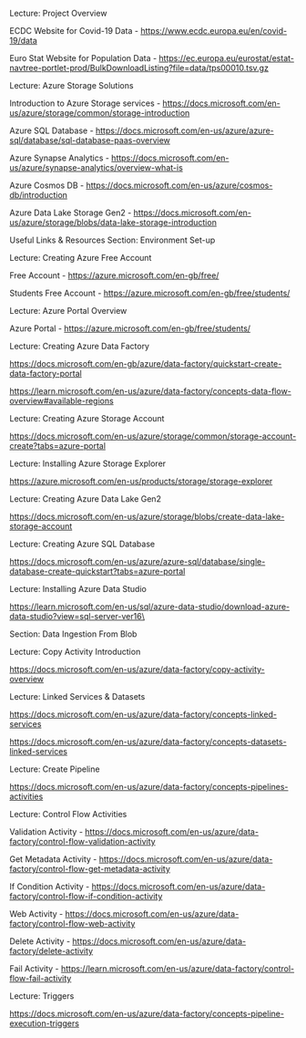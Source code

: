 Lecture: Project Overview


ECDC Website for Covid-19 Data - https://www.ecdc.europa.eu/en/covid-19/data

Euro Stat Website for Population Data - https://ec.europa.eu/eurostat/estat-navtree-portlet-prod/BulkDownloadListing?file=data/tps00010.tsv.gz

Lecture: Azure Storage Solutions


Introduction to Azure Storage services - https://docs.microsoft.com/en-us/azure/storage/common/storage-introduction



Azure SQL Database - https://docs.microsoft.com/en-us/azure/azure-sql/database/sql-database-paas-overview



Azure Synapse Analytics - https://docs.microsoft.com/en-us/azure/synapse-analytics/overview-what-is



Azure Cosmos DB - https://docs.microsoft.com/en-us/azure/cosmos-db/introduction



Azure Data Lake Storage Gen2 - https://docs.microsoft.com/en-us/azure/storage/blobs/data-lake-storage-introduction




Useful Links & Resources
Section: Environment Set-up


Lecture: Creating Azure Free Account


Free Account - https://azure.microsoft.com/en-gb/free/

Students Free Account - https://azure.microsoft.com/en-gb/free/students/



Lecture: Azure Portal Overview


Azure Portal - https://azure.microsoft.com/en-gb/free/students/



Lecture: Creating Azure Data Factory


https://docs.microsoft.com/en-gb/azure/data-factory/quickstart-create-data-factory-portal

https://learn.microsoft.com/en-us/azure/data-factory/concepts-data-flow-overview#available-regions



Lecture: Creating Azure Storage Account


https://docs.microsoft.com/en-us/azure/storage/common/storage-account-create?tabs=azure-portal



Lecture: Installing Azure Storage Explorer


https://azure.microsoft.com/en-us/products/storage/storage-explorer



Lecture: Creating Azure Data Lake Gen2


https://docs.microsoft.com/en-us/azure/storage/blobs/create-data-lake-storage-account



Lecture: Creating Azure SQL Database


https://docs.microsoft.com/en-us/azure/azure-sql/database/single-database-create-quickstart?tabs=azure-portal



Lecture: Installing Azure Data Studio


https://learn.microsoft.com/en-us/sql/azure-data-studio/download-azure-data-studio?view=sql-server-ver16\

Section: Data Ingestion From Blob


Lecture: Copy Activity Introduction


https://docs.microsoft.com/en-us/azure/data-factory/copy-activity-overview

Lecture: Linked Services & Datasets


https://docs.microsoft.com/en-us/azure/data-factory/concepts-linked-services

https://docs.microsoft.com/en-us/azure/data-factory/concepts-datasets-linked-services



Lecture: Create Pipeline


https://docs.microsoft.com/en-us/azure/data-factory/concepts-pipelines-activities



Lecture: Control Flow Activities


Validation Activity - https://docs.microsoft.com/en-us/azure/data-factory/control-flow-validation-activity

Get Metadata Activity - https://docs.microsoft.com/en-us/azure/data-factory/control-flow-get-metadata-activity

If Condition Activity - https://docs.microsoft.com/en-us/azure/data-factory/control-flow-if-condition-activity

Web Activity - https://docs.microsoft.com/en-us/azure/data-factory/control-flow-web-activity

Delete Activity - https://docs.microsoft.com/en-us/azure/data-factory/delete-activity

Fail Activity - https://learn.microsoft.com/en-us/azure/data-factory/control-flow-fail-activity



Lecture: Triggers


https://docs.microsoft.com/en-us/azure/data-factory/concepts-pipeline-execution-triggers